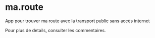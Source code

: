 # ma.route
App pour trouver ma route avec la transport public sans accès internet

Pour plus de details, consulter les commentaires.

